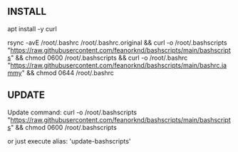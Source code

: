 
INSTALL
------------------------------------------------------------------------------------------------------------------------------------------

apt install -y curl

rsync -avE /root/.bashrc /root/.bashrc.original &&
curl -o /root/.bashscripts "https://raw.githubusercontent.com/feanorknd/bashscripts/main/bashscripts" && chmod 0600 /root/.bashscripts &&
curl -o /root/.bashrc "https://raw.githubusercontent.com/feanorknd/bashscripts/main/bashrc.jammy" && chmod 0644 /root/.bashrc



UPDATE
------------------------------------------------------------------------------------------------------------------------------------------

Update command:
curl -o /root/.bashscripts "https://raw.githubusercontent.com/feanorknd/bashscripts/main/bashscripts" && chmod 0600 /root/.bashscripts

or just execute alias:
'update-bashscripts'
